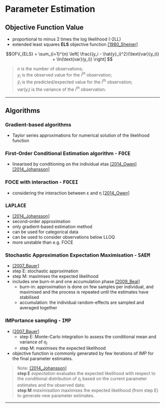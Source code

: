 # Parameter Estimation
## Objective Function Value
* proportional to minus 2 times the log likelihood (-2LL)
* extended least squares **ELS** objective function [[1980_Sheiner]](https://doi.org/10.1007/bf01060053)

$$OFV_{ELS} = \sum_{i=1}^{n} \left[ \frac{(y_i - \hat{y}_i)^2}{\text{var}(y_i)} + \ln(\text{var}(y_i)) \right] $$

> $n$ is the number of observations; <br>
> $y_i$ is the observed value for the $i^{th}$ observation; <br>
> $\hat{y}_i$ is the predicted/expected value for the $i^{th}$ observation; <br>
> $\text{var}(y_i)$ is the variance of the $i^{th}$ observation.

---

## Algorithms
### Gradient-based algorithms
* Taylor series approximations for numerical solution of the likelihood function
### First-Order Conditional Estimation algorithm - <kbd>**FOCE**</kbd>
* linearised by conditioning on the individual etas [[2014_Owen]](https://doi.org/10.1038%2Fpsp.2014.51) [[2014_Johansson]](https://doi.org/10.1007/s10928-014-9359-z)
### FOCE with interaction - <kbd>**FOCEI**</kbd>
* considering the interaction between ε and η [[2014_Owen]](https://doi.org/10.1038%2Fpsp.2014.51)
### <kbd>**LAPLACE**</kbd>
* [[2014_Johansson]](https://doi.org/10.1007/s10928-014-9359-z)
* second-order approximation
* only gradient-based estimation method 
* can be used for categorical data
* can be used to consider observations below LLOQ
* more unstable than e.g. FOCE
### Stochastic Approximation Expectation Maximisation - <kbd>**SAEM**</kbd>
* [[2007_Bauer]](https://doi.org/10.1208/aapsj0901007)
* step E: stochastic approximation
* step M: maximises the expected likelihood
* includes one burn-in and one accumulation phase [[2009_Beal]](https://www.semanticscholar.org/paper/NONMEM-User%E2%80%99s-Guides.-(1989%E2%80%932009)-Beal-Boeckmann/1964357daa9975ac959840262a810b2e0b39c8f4)
    * burn-in: approximation is done on few samples per individual, and maximised and the process is repeated until the estimates have stabilised
    * accumulation: the individual random-effects are sampled and averaged together
### IMPortance sampling - <kbd>**IMP**</kbd>
* [[2007_Bauer]](https://doi.org/10.1208/aapsj0901007)
    * step E: Monte-Carlo integration to assess the conditional mean and variance of $η_i$
    * step M: maximises the expected likelihood
* objective function is commonly generated by few iterations of IMP for the final parameter estimates.

> Note: [[2014_Johansson]](https://doi.org/10.1007/s10928-014-9359-z) <br>
> **step E** *expectation* evaluates the expected likelihood with respect to the conditional distribution of $η_i$ based on the current parameter estimates and the observed data; <br>
> **step M** *maximisation* maximises the expected likelihood (from step E) to generate new parameter estimates.

---

